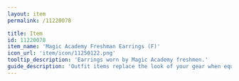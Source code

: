 ```yaml
---
layout: item
permalink: /11220078

title: Item
id: 11220078
item_name: 'Magic Academy Freshman Earrings (F)'
icon_url: 'item/icon/11250122.png'
tooltip_description: 'Earrings worn by Magic Academy freshmen.'
guide_description: 'Outfit items replace the look of your gear when equipped.'
---
```

